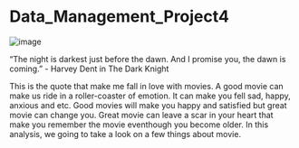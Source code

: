 # Data_Management_Project4

![image](https://github.com/radzmi/Data_Management_Project4/assets/152348714/3c234852-bcb7-4fe8-9b98-045771f4e534)


“The night is darkest just before the dawn. And I promise you, the dawn is coming.” - Harvey Dent in The Dark Knight

This is the quote that make me fall in love with movies. A good movie can make us ride in a roller-coaster of emotion. It can make you fell sad, happy, anxious and etc. Good movies will make you happy and satisfied but great movie can change you. Great movie can leave a scar in your heart that make you remember the movie eventhough you become older. In this analysis, we going to take a look on a few things about movie. 
